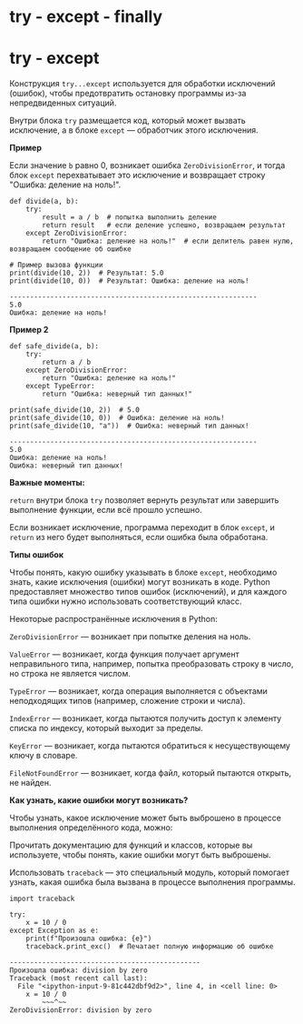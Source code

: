 # **try - except - finally**

# **try - except**

Конструкция `try...except` используется для обработки исключений (ошибок), чтобы предотвратить остановку программы из-за непредвиденных ситуаций. 

Внутри блока `try` размещается код, который может вызвать исключение, а в блоке `except` — обработчик этого исключения. 

**Пример**

Если значение `b` равно 0, возникает ошибка `ZeroDivisionError`, и тогда блок `except` перехватывает это исключение и возвращает строку "Ошибка: деление на ноль!".

```
def divide(a, b):
    try:
        result = a / b  # попытка выполнить деление
        return result   # если деление успешно, возвращаем результат
    except ZeroDivisionError:
        return "Ошибка: деление на ноль!"  # если делитель равен нулю, возвращаем сообщение об ошибке

# Пример вызова функции
print(divide(10, 2))  # Результат: 5.0
print(divide(10, 0))  # Результат: Ошибка: деление на ноль!

-------------------------------------------------------------
5.0
Ошибка: деление на ноль!
```

**Пример 2**

```
def safe_divide(a, b):
    try:
        return a / b
    except ZeroDivisionError:
        return "Ошибка: деление на ноль!"
    except TypeError:
        return "Ошибка: неверный тип данных!"
    
print(safe_divide(10, 2))  # 5.0
print(safe_divide(10, 0))  # Ошибка: деление на ноль!
print(safe_divide(10, "a"))  # Ошибка: неверный тип данных!

-------------------------------------------------------------
5.0
Ошибка: деление на ноль!
Ошибка: неверный тип данных!
```

**Важные моменты:**

`return` внутри блока `try` позволяет вернуть результат или завершить выполнение функции, если всё прошло успешно.

Если возникает исключение, программа переходит в блок `except`, и `return` из него будет выполняться, если ошибка была обработана.

**Типы ошибок**

Чтобы понять, какую ошибку указывать в блоке `except`, необходимо знать, какие исключения (ошибки) могут возникать в коде. 
Python предоставляет множество типов ошибок (исключений), и для каждого типа ошибки нужно использовать соответствующий класс.

Некоторые распространённые исключения в Python:

`ZeroDivisionError` — возникает при попытке деления на ноль.

`ValueError` — возникает, когда функция получает аргумент неправильного типа, например, попытка преобразовать строку в число, но строка не является числом.

`TypeError` — возникает, когда операция выполняется с объектами неподходящих типов (например, сложение строки и числа).

`IndexError` — возникает, когда пытаются получить доступ к элементу списка по индексу, который выходит за пределы.

`KeyError` — возникает, когда пытаются обратиться к несуществующему ключу в словаре.

`FileNotFoundError` — возникает, когда файл, который пытаются открыть, не найден.

**Как узнать, какие ошибки могут возникать?**

Чтобы узнать, какое исключение может быть выброшено в процессе выполнения определённого кода, можно:

Прочитать документацию для функций и классов, которые вы используете, чтобы понять, какие ошибки могут быть выброшены.

Использовать `traceback` — это специальный модуль, который помогает узнать, какая ошибка была вызвана в процессе выполнения программы.

```
import traceback

try:
    x = 10 / 0
except Exception as e:
    print(f"Произошла ошибка: {e}")
    traceback.print_exc()  # Печатает полную информацию об ошибке

-----------------------------------------------
Произошла ошибка: division by zero
Traceback (most recent call last):
  File "<ipython-input-9-81c442dbf9d2>", line 4, in <cell line: 0>
    x = 10 / 0
        ~~~^~~
ZeroDivisionError: division by zero
```
